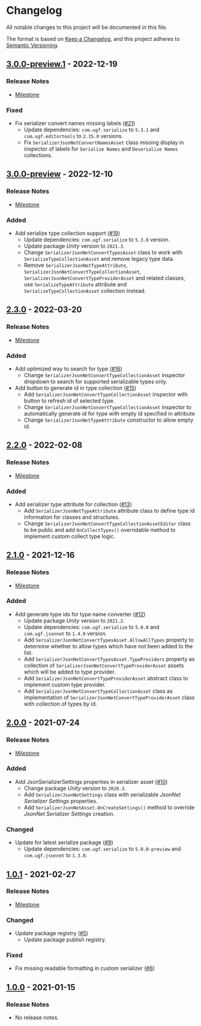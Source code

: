 # Changelog

All notable changes to this project will be documented in this file.

The format is based on [Keep a Changelog](https://keepachangelog.com/en/1.0.0/),
and this project adheres to [Semantic Versioning](https://semver.org/spec/v2.0.0.html).

## [3.0.0-preview.1](https://github.com/unity-game-framework/ugf-serialize-jsonnet/releases/tag/3.0.0-preview.1) - 2022-12-19  

### Release Notes

- [Milestone](https://github.com/unity-game-framework/ugf-serialize-jsonnet/milestone/7?closed=1)  
    

### Fixed

- Fix serializer convert names missing labels ([#21](https://github.com/unity-game-framework/ugf-serialize-jsonnet/issues/21))  
    - Update dependencies: `com.ugf.serialize` to `5.3.1` and `com.ugf.editortools` to `2.15.0` versions.
    - Fix `SerializerJsonNetConvertNamesAsset` class missing display in inspector of labels for `Serialize Names` and `Deserialize Names` collections.

## [3.0.0-preview](https://github.com/unity-game-framework/ugf-serialize-jsonnet/releases/tag/3.0.0-preview) - 2022-12-10  

### Release Notes

- [Milestone](https://github.com/unity-game-framework/ugf-serialize-jsonnet/milestone/6?closed=1)  
    

### Added

- Add serialize type collection support  ([#19](https://github.com/unity-game-framework/ugf-serialize-jsonnet/issues/19))  
    - Update dependencies: `com.ugf.serialize` to `5.3.0` version.
    - Update package _Unity_ version to `2021.3`.
    - Change `SerializerJsonNetConvertTypesAsset` class to work with `SerializeTypeCollectionAsset` and remove legacy type data.
    - Remove `SerializerJsonNetTypeAttribute`, `SerializerJsonNetConvertTypeCollectionAsset`, `SerializerJsonNetConvertTypeProviderAsset` and related classes, use `SerializeTypeAttribute` attribute and `SerializeTypeCollectionAsset` collection instead.

## [2.3.0](https://github.com/unity-game-framework/ugf-serialize-jsonnet/releases/tag/2.3.0) - 2022-03-20  

### Release Notes

- [Milestone](https://github.com/unity-game-framework/ugf-serialize-jsonnet/milestone/5?closed=1)  
    

### Added

- Add optimized way to search for type ([#16](https://github.com/unity-game-framework/ugf-serialize-jsonnet/issues/16))  
    - Change `SerializerJsonNetConvertTypeCollectionAsset` inspector dropdown to search for supported serializable types only.
- Add button to generate id in type collection ([#15](https://github.com/unity-game-framework/ugf-serialize-jsonnet/issues/15))  
    - Add `SerializerJsonNetConvertTypeCollectionAsset` inspector with button to refresh id of selected type.
    - Change `SerializerJsonNetConvertTypeCollectionAsset` inspector to automatically generate id for type with empty id specified in attribute
    - Change `SerializerJsonNetTypeAttribute` constructor to allow empty id.

## [2.2.0](https://github.com/unity-game-framework/ugf-serialize-jsonnet/releases/tag/2.2.0) - 2022-02-08  

### Release Notes

- [Milestone](https://github.com/unity-game-framework/ugf-serialize-jsonnet/milestone/4?closed=1)  
    

### Added

- Add serializer type attribute for collection ([#13](https://github.com/unity-game-framework/ugf-serialize-jsonnet/issues/13))  
    - Add `SerializerJsonNetTypeAttribute` attribute class to define type id information for classes and structures.
    - Change `SerializerJsonNetConvertTypeCollectionAssetEditor` class to be public and add `OnCollectTypes()` overridable method to implement custom collect type logic.

## [2.1.0](https://github.com/unity-game-framework/ugf-serialize-jsonnet/releases/tag/2.1.0) - 2021-12-16  

### Release Notes

- [Milestone](https://github.com/unity-game-framework/ugf-serialize-jsonnet/milestone/3?closed=1)  
    

### Added

- Add generate type ids for type name converter ([#12](https://github.com/unity-game-framework/ugf-serialize-jsonnet/pull/12))  
    - Update package _Unity_ version to `2021.2`.
    - Update dependencies: `com.ugf.serialize` to `5.0.0` and `com.ugf.jsonnet` to `1.4.0` version.
    - Add `SerializerJsonNetConvertTypesAsset.AllowAllTypes` property to determine whether to allow types which have not been added to the list.
    - Add `SerializerJsonNetConvertTypesAsset.TypeProviders` property as collection of `SerializerJsonNetConvertTypeProviderAsset` assets which will be added to type provider.
    - Add `SerializerJsonNetConvertTypeProviderAsset` abstract class to implement custom type provider.
    - Add `SerializerJsonNetConvertTypeCollectionAsset` class as implementation of `SerializerJsonNetConvertTypeProviderAsset` class with collection of types by id.

## [2.0.0](https://github.com/unity-game-framework/ugf-serialize-jsonnet/releases/tag/2.0.0) - 2021-07-24  

### Release Notes

- [Milestone](https://github.com/unity-game-framework/ugf-serialize-jsonnet/milestone/2?closed=1)  
    

### Added

- Add JsonSerializerSettings properties in serializer asset ([#10](https://github.com/unity-game-framework/ugf-serialize-jsonnet/pull/10))  
    - Change package _Unity_ version to `2020.3`.
    - Add `SerializerJsonNetSettings` class with serializable _JsonNet Serializer Settings_ properties.
    - Add `SerializerJsonNetAsset.OnCreateSettings()` method to override _JsonNet Serializer Settings_ creation.

### Changed

- Update for latest serialize package ([#9](https://github.com/unity-game-framework/ugf-serialize-jsonnet/pull/9))  
    - Update dependencies: `com.ugf.serialize` to `5.0.0-preview` and `com.ugf.jsonnet` to `1.3.0`.

## [1.0.1](https://github.com/unity-game-framework/ugf-serialize-jsonnet/releases/tag/1.0.1) - 2021-02-27  

### Release Notes

- [Milestone](https://github.com/unity-game-framework/ugf-serialize-jsonnet/milestone/1?closed=1)  
    

### Changed

- Update package registry ([#5](https://github.com/unity-game-framework/ugf-serialize-jsonnet/pull/5))  
    - Update package publish registry.

### Fixed

- Fix missing readable formatting in custom serializer ([#6](https://github.com/unity-game-framework/ugf-serialize-jsonnet/pull/6))

## [1.0.0](https://github.com/unity-game-framework/ugf-serialize-jsonnet/releases/tag/1.0.0) - 2021-01-15  

### Release Notes

- No release notes.



